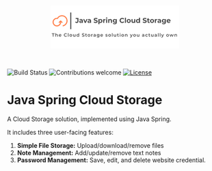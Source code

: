 <p align="center"><img src="https://github.com/ltpitt/java-spring-cloud-drive/blob/master/media/logo.png"></p>
<br>

![Build Status](https://github.com/ltpitt/java-spring-cloud-drive/workflows/Java%20CI%20with%20Maven/badge.svg)
![Contributions welcome](https://img.shields.io/badge/contributions-welcome-orange.svg)
[![License](https://img.shields.io/badge/license-MIT-blue.svg)](https://opensource.org/licenses/MIT)

<!-- 
TODO:
  - Add Java version badge
  - Add Dependency check / status badge
  - Add GitHub Issues badge similar to: [![GitHub Issues](https://img.shields.io/github/issues/anfederico/Clairvoyant.svg)](https://github.com/anfederico/Clairvoyant/issues)
-->

# Java Spring Cloud Storage
A Cloud Storage solution, implemented using Java Spring.   

It includes three user-facing features:

1. **Simple File Storage:** Upload/download/remove files
2. **Note Management:** Add/update/remove text notes
3. **Password Management:** Save, edit, and delete website credential.  
